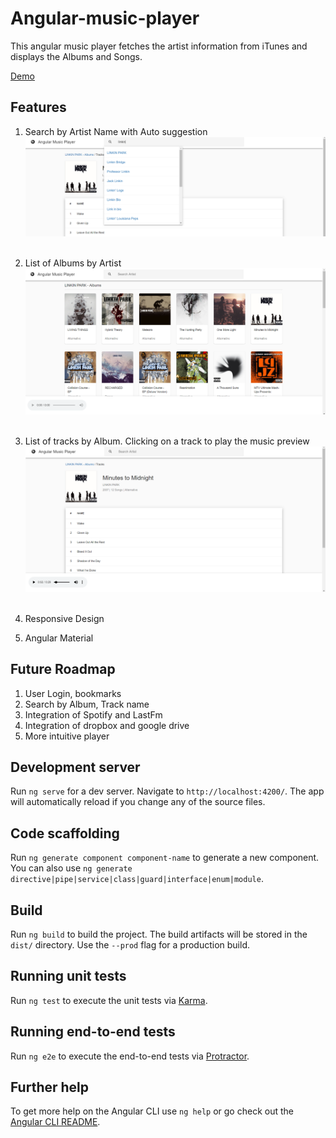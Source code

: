 # Angular-music-player
This angular music player fetches the artist information from iTunes and displays the Albums and Songs.

<a href="https://angular-music-player.web.app/#/183313439/Ed%20Sheeran" target="_blank">Demo</a>




## Features
1. Search by Artist Name with Auto suggestion
![img1](docs/0.PNG?raw=true "Title")
<br /><br />

2. List of Albums by Artist
![img1](docs/1.PNG?raw=true "Title")
<br /><br />

3. List of tracks by Album. Clicking on a track to play the music preview
![img1](docs/2.PNG?raw=true "Title")
<br /><br />

4. Responsive Design
4. Angular Material

## Future Roadmap
1. User Login, bookmarks
2. Search by Album, Track name
3. Integration of Spotify and LastFm
4. Integration of dropbox and google drive
4. More intuitive player 




## Development server

Run `ng serve` for a dev server. Navigate to `http://localhost:4200/`. The app will automatically reload if you change any of the source files.

## Code scaffolding

Run `ng generate component component-name` to generate a new component. You can also use `ng generate directive|pipe|service|class|guard|interface|enum|module`.

## Build

Run `ng build` to build the project. The build artifacts will be stored in the `dist/` directory. Use the `--prod` flag for a production build.

## Running unit tests

Run `ng test` to execute the unit tests via [Karma](https://karma-runner.github.io).

## Running end-to-end tests

Run `ng e2e` to execute the end-to-end tests via [Protractor](http://www.protractortest.org/).

## Further help

To get more help on the Angular CLI use `ng help` or go check out the [Angular CLI README](https://github.com/angular/angular-cli/blob/master/README.md).
